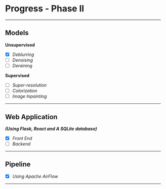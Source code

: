 # Progress - Phase II
-----
## Models 

**Unsupervised**  
- [x] *Deblurring* 
- [ ] *Denoising* 
- [ ] *Deraining* 

**Supervised** 
- [ ] *Super-resolution* 
- [ ] *Colorization* 
- [ ] *Image Inpainting* 

-----

## Web Application 

***(Using Flask, React and A SQLite database)*** 
- [x] *Front End* 
- [ ] *Backend* 

-----

## Pipeline 

- [x] *Using Apache AirFlow* 
-----
